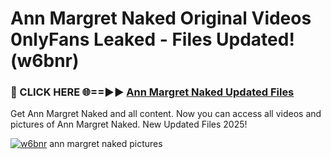 # Ann Margret Naked Original Videos 0nlyFans Leaked - Files Updated! (w6bnr)

<h3>🔴 CLICK HERE 🌐==►► <a href="https://tinyurl.com/yckcrads" rel="nofollow">Ann Margret Naked Updated Files</a></h3>

Get Ann Margret Naked and all content. Now you can access all videos and pictures of Ann Margret Naked. New Updated Files 2025!

[![w6bnr](https://i.imgur.com/hpKpOFt.gif)](https://tinyurl.com/yckcrads)
ann margret naked pictures